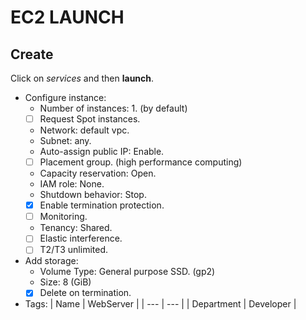 # EC2 LAUNCH
## Create

Click on *services* and then **launch**.

- Configure instance:
	- Number of instances: 1. (by default)
	- [ ] Request Spot instances.
	- Network: default vpc.
	- Subnet: any.
	- Auto-assign public IP: Enable.
	- [ ] Placement group. (high performance computing)
	- Capacity reservation: Open.
	- IAM role: None.
	- Shutdown behavior: Stop.
	- [x] Enable termination protection.
	- [ ] Monitoring.
	- Tenancy: Shared.
	- [ ] Elastic interference.
	- [ ] T2/T3 unlimited.
- Add storage:
	- Volume Type: General purpose SSD. (gp2)
	- Size: 8 (GiB)
	- [x] Delete on termination.
- Tags:
	| Name  | WebServer |
	| --- | --- |
	| Department | Developer |